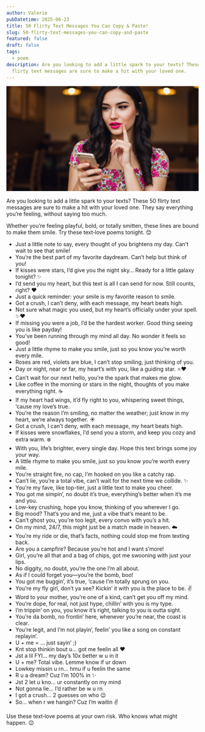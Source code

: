 ```yaml
---
author: Valerie
pubDatetime: 2025-06-23
title: 50 Flirty Text Messages You Can Copy & Paste!
slug: 50-flirty-text-messages-you-can-copy-and-paste
featured: false
draft: false
tags:
  - poem
description: Are you looking to add a little spark to your texts? These 50
  flirty text messages are sure to make a hit with your loved one.
---
```

![Flirty text message poems](../../assets/images/flirty-text-message-poems.jpeg)

Are you looking to add a little spark to your texts? These 50 flirty text messages are sure to make a hit with your loved one. They say everything you’re feeling, without saying too much.

Whether you’re feeling playful, bold, or totally smitten, these lines are bound to make them smile. Try these text‑love poems tonight. 😊

*   Just a little note to say, every thought of you brightens my day. Can’t wait to see that smile!
*   You’re the best part of my favorite daydream. Can’t help but think of you!
*   If kisses were stars, I’d give you the night sky… Ready for a little galaxy tonight? ✨
*   I’d send you my heart, but this text is all I can send for now. Still counts, right? ❤️
*   Just a quick reminder: your smile is my favorite reason to smile.
*   Got a crush, I can’t deny, with each message, my heart beats high.
*   Not sure what magic you used, but my heart’s officially under your spell. ✨❤️
*   If missing you were a job, I’d be the hardest worker. Good thing seeing you is like payday!
*   You’ve been running through my mind all day. No wonder it feels so good!
*   Just a little rhyme to make you smile, just so you know you’re worth every mile.
*   Roses are red, violets are blue, I can’t stop smiling, just thinking of you.
*   Day or night, near or far, my heart’s with you, like a guiding star. ⭐️❤️
*   Can’t wait for our next hello, you’re the spark that makes me glow.
*   Like coffee in the morning or stars in the night, thoughts of you make everything right. ☕️
*   If my heart had wings, it’d fly right to you, whispering sweet things, ‘cause my love’s true.
*   You’re the reason I’m smiling, no matter the weather; just know in my heart, we’re always together. ☀️
*   Got a crush, I can’t deny, with each message, my heart beats high.
*   If kisses were snowflakes, I’d send you a storm, and keep you cozy and extra warm. ❄️
*   With you, life’s brighter, every single day. Hope this text brings some joy your way.
*   A little rhyme to make you smile, just so you know you’re worth every mile.
*   You’re straight fire, no cap, I’m hooked on you like a catchy rap.
*   Can’t lie, you’re a total vibe, can’t wait for the next time we collide. ✨
*   You’re my fave, like top-tier, just a little text to make you cheer.
*   You got me simpin’, no doubt it’s true, everything’s better when it’s me and you.
*   Low-key crushing, hope you know, thinking of you wherever I go.
*   Big mood? That’s you and me, just a vibe that’s meant to be.
*   Can’t ghost you, you’re too legit, every convo with you’s a hit.
*   On my mind, 24/7, this might just be a match made in heaven. ☁️
*   You’re my ride or die, that’s facts, nothing could stop me from texting back.
*   Are you a campfire? Because you’re hot and I want s’more!
*   Girl, you’re all that and a bag of chips, got me swooning with just your lips.
*   No diggity, no doubt, you’re the one I’m all about.
*   As if I could forget you—you’re the bomb, boo!
*   You got me buggin’, it’s true, ‘cause I’m totally sprung on you.
*   You’re my fly girl, don’t ya see? Kickin’ it with you is the place to be. ✌️
*   Word to your mother, you’re one of a kind, can’t get you off my mind.
*   You’re dope, for real, not just hype, chillin’ with you is my type.
*   I’m trippin’ on you, you know it’s right, talking to you is outta sight.
*   You’re da bomb, no frontin’ here, whenever you’re near, the coast is clear.
*   You’re legit, and I’m not playin’, feelin’ you like a song on constant replayin’.
*   U + me = … just sayin’ ;)
*   Knt stop thinkin bout u… got me feelin all ❤️
*   Jst a lil FYI… my day’s 10x better w u in it
*   U + me? Total vibe. Lemme know if ur down
*   Lowkey missin u rn… hmu if u feelin the same
*   R u a dream? Cuz I’m 100% in ✨
*   Jst 2 let u kno… ur constantly on my mind
*   Not gonna lie… I’d rather be w u rn
*   I got a crush… 2 guesses on who 😉
*   So… when r we hangin? Cuz I’m waitin ✌️

Use these text‑love poems at your own risk. Who knows what might happen. 😉